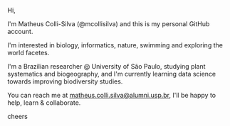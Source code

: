 Hi, 
 
I'm Matheus Colli-Silva (@mcollisilva) and this is my personal GitHub account.

I'm interested in biology, informatics, nature, swimming and exploring the world facetes. 

I'm a Brazilian researcher @ University of São Paulo, studying plant systematics and biogeography, and I'm currently learning data science towards improving biodiversity studies.

You can reach me at matheus.colli.silva@alumni.usp.br, I'll be happy to help, learn & collaborate.

cheers
